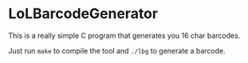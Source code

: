 # LoLBarcodeGenerator

This is a really simple C program that generates you 16 char barcodes.

Just run `make` to compile the tool and `./lbg` to generate a barcode.
